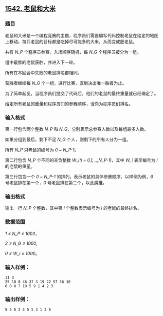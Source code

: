 ## [1542. 老鼠和大米](https://www.acwing.com/problem/content/1544/)

### 题目

老鼠和大米是一个编程竞赛的主题，程序员们需要编写代码控制老鼠在给定的地图上移动，每只老鼠的目标都是吃掉尽可能多的大米，从而变成肥老鼠。

共有 *N_P* 个程序员参赛，入场顺序随机，每 *N_G* 个程序员被分为一组。

组中最胖的老鼠获胜，并进入下一轮。

所有在本回合中失败的老鼠排名都相同。

获胜者继续每 *N_G* 个一组，进行比赛，直到决出唯一胜者为止。

为了简单起见，当程序员们提交了代码后，他们的老鼠的最终重量就已经确定了。

给定所有老鼠的重量和程序员们的参赛顺序，请你为程序员们排名。

### 输入格式

第一行包含两个整数 *N_P* 和 *N_G*，分别表示总参赛人数以及每组最多人数。

如果分组到最后，剩下不足 *N_G* 个人，则剩下的所有人分为一组。

所有 *N_P* 只老鼠的编号为 *0 ~ N_P-1*。

第二行包含 *N_P* 个不同的非负整数 *W_i(i = 0,1,…,N_P-1)*，其中 *W_i* 表示编号为 *i* 的老鼠的重量。

第三行包含一个 *0 ~ N_P-1* 的排列，表示老鼠的具体参赛顺序，以样例为例，*6* 号老鼠排在第一个，*0* 号老鼠排在第二个，以此类推。

### 输出格式

输出一行 *N_P* 个整数，其中第 *i* 个整数表示编号为 *i* 的老鼠的最终排名。

### 数据范围

*1 ≤ N_P ≤ 1000*，

*2 ≤ N_G ≤ 1000*,

*0 ≤ W_i ≤ 1000*。

### 输入样例：

```
11 3
25 18 0 46 37 3 19 22 57 56 10
6 0 8 7 10 5 9 1 4 2 3
```

### 输出样例：

```
5 5 5 2 5 5 5 3 1 3 5
```
